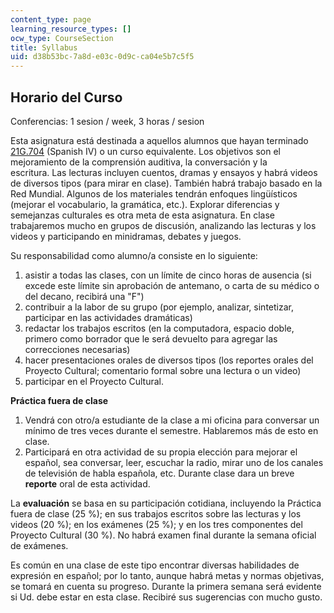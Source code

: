 ```yaml
---
content_type: page
learning_resource_types: []
ocw_type: CourseSection
title: Syllabus
uid: d38b53bc-7a8d-e03c-0d9c-ca04e5b7c5f5
---
```


Horario del Curso
-----------------

Conferencias: 1 sesion / week, 3 horas / sesion

Esta asignatura está destinada a aquellos alumnos que hayan terminado [21G.704](/courses/21g-704-spanish-iv-spring-2005) (Spanish IV) o un curso equivalente. Los objetivos son el mejoramiento de la comprensión auditiva, la conversación y la escritura. Las lecturas incluyen cuentos, dramas y ensayos y habrá videos de diversos tipos (para mirar en clase). También habrá trabajo basado en la Red Mundial. Algunos de los materiales tendrán enfoques lingüísticos (mejorar el vocabulario, la gramática, etc.). Explorar diferencias y semejanzas culturales es otra meta de esta asignatura. En clase trabajaremos mucho en grupos de discusión, analizando las lecturas y los videos y participando en minidramas, debates y juegos.

Su responsabilidad como alumno/a consiste en lo siguiente:

1.  asistir a todas las clases, con un límite de cinco horas de ausencia (si excede este límite sin aprobación de antemano, o carta de su médico o del decano, recibirá una "F")
2.  contribuir a la labor de su grupo (por ejemplo, analizar, sintetizar, participar en las actividades dramáticas)
3.  redactar los trabajos escritos (en la computadora, espacio doble, primero como borrador que le será devuelto para agregar las correcciones necesarias)
4.  hacer presentaciones orales de diversos tipos (los reportes orales del Proyecto Cultural; comentario formal sobre una lectura o un video)
5.  participar en el Proyecto Cultural.

**Práctica fuera de clase**

1.  Vendrá con otro/a estudiante de la clase a mi oficina para conversar un mínimo de tres veces durante el semestre. Hablaremos más de esto en clase.
2.  Participará en otra actividad de su propia elección para mejorar el español, sea conversar, leer, escuchar la radio, mirar uno de los canales de televisión de habla española, etc. Durante clase dara un breve **reporte** oral de esta actividad.

La **evaluación** se basa en su participación cotidiana, incluyendo la Práctica fuera de clase (25 %); en sus trabajos escritos sobre las lecturas y los videos (20 %); en los exámenes (25 %); y en los tres componentes del Proyecto Cultural (30 %). No habrá examen final durante la semana oficial de exámenes.

Es común en una clase de este tipo encontrar diversas habilidades de expresión en español; por lo tanto, aunque habrá metas y normas objetivas, se tomará en cuenta su progreso. Durante la primera semana será evidente si Ud. debe estar en esta clase. Recibiré sus sugerencias con mucho gusto.